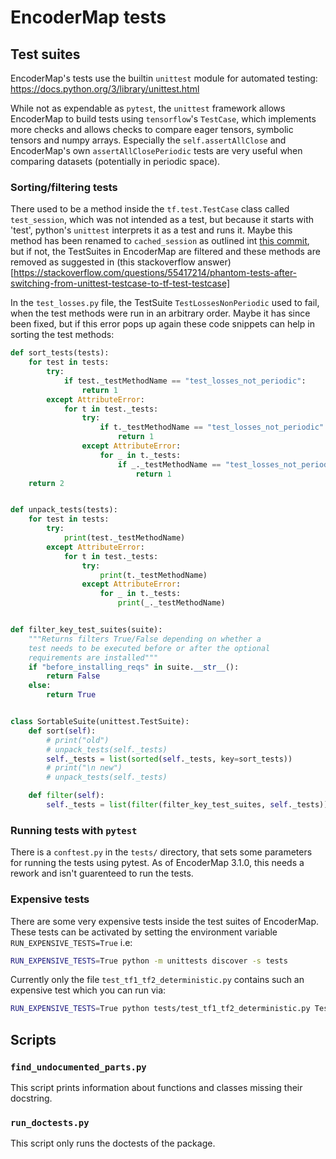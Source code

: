 # EncoderMap tests

## Test suites

EncoderMap's tests use the builtin `unittest` module for automated testing: https://docs.python.org/3/library/unittest.html

While not as expendable as `pytest`, the `unittest` framework allows EncoderMap to build tests using `tensorflow`'s `TestCase`, which implements more checks and allows checks to compare eager tensors, symbolic tensors and numpy arrays. Especially the `self.assertAllClose` and EncoderMap's own `assertAllClosePeriodic` tests are very useful when comparing datasets (potentially in periodic space).

### Sorting/filtering tests

There used to be a method inside the `tf.test.TestCase` class called `test_session`, which was not intended as a test, but because it starts with 'test', python's `unittest` interprets it as a test and runs it. Maybe this method has been renamed to `cached_session` as outlined int [this commit](https://github.com/tensorflow/tensorflow/commit/9962eb5e84b15e309410071b06c2ed2d6148ed44), but if not, the TestSuites in EncoderMap are filtered and these methods are removed as suggested in (this stackoverflow answer)[https://stackoverflow.com/questions/55417214/phantom-tests-after-switching-from-unittest-testcase-to-tf-test-testcase]

In the `test_losses.py` file, the TestSuite `TestLossesNonPeriodic` used to fail, when the test methods were run in an arbitrary order. Maybe it has since been fixed, but if this error pops up again these code snippets can help in sorting the test methods:

```python
def sort_tests(tests):
    for test in tests:
        try:
            if test._testMethodName == "test_losses_not_periodic":
                return 1
        except AttributeError:
            for t in test._tests:
                try:
                    if t._testMethodName == "test_losses_not_periodic":
                        return 1
                except AttributeError:
                    for _ in t._tests:
                        if _._testMethodName == "test_losses_not_periodic":
                            return 1
    return 2


def unpack_tests(tests):
    for test in tests:
        try:
            print(test._testMethodName)
        except AttributeError:
            for t in test._tests:
                try:
                    print(t._testMethodName)
                except AttributeError:
                    for _ in t._tests:
                        print(_._testMethodName)


def filter_key_test_suites(suite):
    """Returns filters True/False depending on whether a
    test needs to be executed before or after the optional
    requirements are installed"""
    if "before_installing_reqs" in suite.__str__():
        return False
    else:
        return True


class SortableSuite(unittest.TestSuite):
    def sort(self):
        # print("old")
        # unpack_tests(self._tests)
        self._tests = list(sorted(self._tests, key=sort_tests))
        # print("\n new")
        # unpack_tests(self._tests)

    def filter(self):
        self._tests = list(filter(filter_key_test_suites, self._tests))
```

### Running tests with `pytest`

There is a `conftest.py` in the `tests/` directory, that sets some parameters for running the tests using pytest. As of EncoderMap 3.1.0, this needs a rework and isn't guarenteed to run the tests.

### Expensive tests

There are some very expensive tests inside the test suites of EncoderMap. These tests can be activated by setting the environment variable `RUN_EXPENSIVE_TESTS=True` i.e:

```bash
RUN_EXPENSIVE_TESTS=True python -m unittests discover -s tests
```

Currently only the file `test_tf1_tf2_deterministic.py` contains such an expensive test which you can run via:

```bash
RUN_EXPENSIVE_TESTS=True python tests/test_tf1_tf2_deterministic.py TestTf1Tf2Deterministic
```



## Scripts

### `find_undocumented_parts.py`

This script prints information about functions and classes missing their docstring.

### `run_doctests.py`

This script only runs the doctests of the package.
